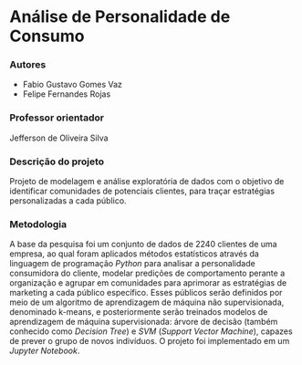 # Análise de Personalidade de Consumo

### Autores

- Fabio Gustavo Gomes Vaz
- Felipe Fernandes Rojas

### Professor orientador

Jefferson de Oliveira Silva

### Descrição do projeto

Projeto de modelagem e análise exploratória de dados com o objetivo de identificar comunidades de potenciais clientes, para traçar estratégias personalizadas a cada público.

### Metodologia

A base da pesquisa foi um conjunto de dados de 2240 clientes de uma empresa, ao qual foram aplicados métodos estatísticos através da linguagem de programação *Python* para analisar a personalidade consumidora do cliente, modelar predições de comportamento  perante a organização e agrupar em comunidades para aprimorar as estratégias de marketing a cada público específico. Esses públicos serão definidos por meio de um algoritmo de aprendizagem de máquina não supervisionada, denominado k-means, e posteriormente serão treinados modelos de aprendizagem de máquina supervisionada: árvore de decisão (também conhecido como *Decision Tree*) e *SVM* (*Support Vector Machine*), capazes de prever o grupo de novos indivíduos. O projeto foi implementado em um *Jupyter Notebook*.
